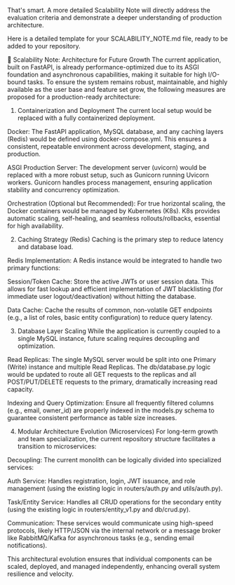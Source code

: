That's smart. A more detailed Scalability Note will directly address the evaluation criteria and demonstrate a deeper understanding of production architecture.

Here is a detailed template for your SCALABILITY_NOTE.md file, ready to be added to your repository.

📝 Scalability Note: Architecture for Future Growth
The current application, built on FastAPI, is already performance-optimized due to its ASGI foundation and asynchronous capabilities, making it suitable for high I/O-bound tasks. To ensure the system remains robust, maintainable, and highly available as the user base and feature set grow, the following measures are proposed for a production-ready architecture:

1. Containerization and Deployment
The current local setup would be replaced with a fully containerized deployment.

Docker: The FastAPI application, MySQL database, and any caching layers (Redis) would be defined using docker-compose.yml. This ensures a consistent, repeatable environment across development, staging, and production.

ASGI Production Server: The development server (uvicorn) would be replaced with a more robust setup, such as Gunicorn running Uvicorn workers. Gunicorn handles process management, ensuring application stability and concurrency optimization.

Orchestration (Optional but Recommended): For true horizontal scaling, the Docker containers would be managed by Kubernetes (K8s). K8s provides automatic scaling, self-healing, and seamless rollouts/rollbacks, essential for high availability.

2. Caching Strategy (Redis)
Caching is the primary step to reduce latency and database load.

Redis Implementation: A Redis instance would be integrated to handle two primary functions:

Session/Token Cache: Store the active JWTs or user session data. This allows for fast lookup and efficient implementation of JWT blacklisting (for immediate user logout/deactivation) without hitting the database.

Data Cache: Cache the results of common, non-volatile GET endpoints (e.g., a list of roles, basic entity configuration) to reduce query latency.

3. Database Layer Scaling
While the application is currently coupled to a single MySQL instance, future scaling requires decoupling and optimization.

Read Replicas: The single MySQL server would be split into one Primary (Write) instance and multiple Read Replicas. The db/database.py logic would be updated to route all GET requests to the replicas and all POST/PUT/DELETE requests to the primary, dramatically increasing read capacity.

Indexing and Query Optimization: Ensure all frequently filtered columns (e.g., email, owner_id) are properly indexed in the models.py schema to guarantee consistent performance as table size increases.

4. Modular Architecture Evolution (Microservices)
For long-term growth and team specialization, the current repository structure facilitates a transition to microservices:

Decoupling: The current monolith can be logically divided into specialized services:

Auth Service: Handles registration, login, JWT issuance, and role management (using the existing logic in routers/auth.py and utils/auth.py).

Task/Entity Service: Handles all CRUD operations for the secondary entity (using the existing logic in routers/entity_v1.py and db/crud.py).

Communication: These services would communicate using high-speed protocols, likely HTTP/JSON via the internal network or a message broker like RabbitMQ/Kafka for asynchronous tasks (e.g., sending email notifications).

This architectural evolution ensures that individual components can be scaled, deployed, and managed independently, enhancing overall system resilience and velocity.